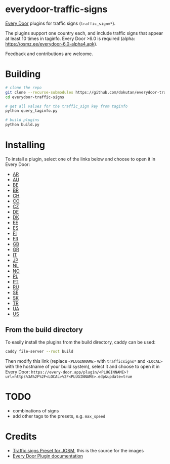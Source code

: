 # everydoor-traffic-signs
[Every Door](https://github.com/Zverik/every_door) plugins for traffic signs (`traffic_sign=*`).

The plugins support one country each, and include traffic signs that appear at least 10 times in taginfo. Every Door >6.0 is required (alpha: https://osmz.ee/everydoor-6.0-alpha4.apk).

Feedback and contributions are welcome.

# Building
```sh
# clone the repo
git clone --recurse-submodules https://github.com/dokutan/everydoor-traffic-signs
cd everydoor-traffic-signs

# get all values for the traffic_sign key from taginfo
python query_taginfo.py

# build plugins
python build.py
```

# Installing

To install a plugin, select one of the links below and choose to open it in Every Door:

- [AR](https://every-door.app/plugin/trafficsignsar?url=https%3A%2F%2Fgithub.com%2Fdokutan%2Feverydoor-traffic-signs%2Freleases%2Fdownload%2Fv1%2Ftrafficsignsar.edp&update=true)
- [AU](https://every-door.app/plugin/trafficsignsau?url=https%3A%2F%2Fgithub.com%2Fdokutan%2Feverydoor-traffic-signs%2Freleases%2Fdownload%2Fv1%2Ftrafficsignsau.edp&update=true)
- [BE](https://every-door.app/plugin/trafficsignsbe?url=https%3A%2F%2Fgithub.com%2Fdokutan%2Feverydoor-traffic-signs%2Freleases%2Fdownload%2Fv1%2Ftrafficsignsbe.edp&update=true)
- [BR](https://every-door.app/plugin/trafficsignsbr?url=https%3A%2F%2Fgithub.com%2Fdokutan%2Feverydoor-traffic-signs%2Freleases%2Fdownload%2Fv1%2Ftrafficsignsbr.edp&update=true)
- [CH](https://every-door.app/plugin/trafficsignsch?url=https%3A%2F%2Fgithub.com%2Fdokutan%2Feverydoor-traffic-signs%2Freleases%2Fdownload%2Fv1%2Ftrafficsignsch.edp&update=true)
- [CO](https://every-door.app/plugin/trafficsignsco?url=https%3A%2F%2Fgithub.com%2Fdokutan%2Feverydoor-traffic-signs%2Freleases%2Fdownload%2Fv1%2Ftrafficsignsco.edp&update=true)
- [CZ](https://every-door.app/plugin/trafficsignscz?url=https%3A%2F%2Fgithub.com%2Fdokutan%2Feverydoor-traffic-signs%2Freleases%2Fdownload%2Fv1%2Ftrafficsignscz.edp&update=true)
- [DE](https://every-door.app/plugin/trafficsignsde?url=https%3A%2F%2Fgithub.com%2Fdokutan%2Feverydoor-traffic-signs%2Freleases%2Fdownload%2Fv1%2Ftrafficsignsde.edp&update=true)
- [DK](https://every-door.app/plugin/trafficsignsdk?url=https%3A%2F%2Fgithub.com%2Fdokutan%2Feverydoor-traffic-signs%2Freleases%2Fdownload%2Fv1%2Ftrafficsignsdk.edp&update=true)
- [EE](https://every-door.app/plugin/trafficsignsee?url=https%3A%2F%2Fgithub.com%2Fdokutan%2Feverydoor-traffic-signs%2Freleases%2Fdownload%2Fv1%2Ftrafficsignsee.edp&update=true)
- [ES](https://every-door.app/plugin/trafficsignses?url=https%3A%2F%2Fgithub.com%2Fdokutan%2Feverydoor-traffic-signs%2Freleases%2Fdownload%2Fv1%2Ftrafficsignses.edp&update=true)
- [FI](https://every-door.app/plugin/trafficsignsfi?url=https%3A%2F%2Fgithub.com%2Fdokutan%2Feverydoor-traffic-signs%2Freleases%2Fdownload%2Fv1%2Ftrafficsignsfi.edp&update=true)
- [FR](https://every-door.app/plugin/trafficsignsfr?url=https%3A%2F%2Fgithub.com%2Fdokutan%2Feverydoor-traffic-signs%2Freleases%2Fdownload%2Fv1%2Ftrafficsignsfr.edp&update=true)
- [GB](https://every-door.app/plugin/trafficsignsgb?url=https%3A%2F%2Fgithub.com%2Fdokutan%2Feverydoor-traffic-signs%2Freleases%2Fdownload%2Fv1%2Ftrafficsignsgb.edp&update=true)
- [GR](https://every-door.app/plugin/trafficsignsgr?url=https%3A%2F%2Fgithub.com%2Fdokutan%2Feverydoor-traffic-signs%2Freleases%2Fdownload%2Fv1%2Ftrafficsignsgr.edp&update=true)
- [IT](https://every-door.app/plugin/trafficsignsit?url=https%3A%2F%2Fgithub.com%2Fdokutan%2Feverydoor-traffic-signs%2Freleases%2Fdownload%2Fv1%2Ftrafficsignsit.edp&update=true)
- [JP](https://every-door.app/plugin/trafficsignsjp?url=https%3A%2F%2Fgithub.com%2Fdokutan%2Feverydoor-traffic-signs%2Freleases%2Fdownload%2Fv1%2Ftrafficsignsjp.edp&update=true)
- [NL](https://every-door.app/plugin/trafficsignsnl?url=https%3A%2F%2Fgithub.com%2Fdokutan%2Feverydoor-traffic-signs%2Freleases%2Fdownload%2Fv1%2Ftrafficsignsnl.edp&update=true)
- [NO](https://every-door.app/plugin/trafficsignsno?url=https%3A%2F%2Fgithub.com%2Fdokutan%2Feverydoor-traffic-signs%2Freleases%2Fdownload%2Fv1%2Ftrafficsignsno.edp&update=true)
- [PL](https://every-door.app/plugin/trafficsignspl?url=https%3A%2F%2Fgithub.com%2Fdokutan%2Feverydoor-traffic-signs%2Freleases%2Fdownload%2Fv1%2Ftrafficsignspl.edp&update=true)
- [PT](https://every-door.app/plugin/trafficsignspt?url=https%3A%2F%2Fgithub.com%2Fdokutan%2Feverydoor-traffic-signs%2Freleases%2Fdownload%2Fv1%2Ftrafficsignspt.edp&update=true)
- [RU](https://every-door.app/plugin/trafficsignsru?url=https%3A%2F%2Fgithub.com%2Fdokutan%2Feverydoor-traffic-signs%2Freleases%2Fdownload%2Fv1%2Ftrafficsignsru.edp&update=true)
- [SE](https://every-door.app/plugin/trafficsignsse?url=https%3A%2F%2Fgithub.com%2Fdokutan%2Feverydoor-traffic-signs%2Freleases%2Fdownload%2Fv1%2Ftrafficsignsse.edp&update=true)
- [SK](https://every-door.app/plugin/trafficsignssk?url=https%3A%2F%2Fgithub.com%2Fdokutan%2Feverydoor-traffic-signs%2Freleases%2Fdownload%2Fv1%2Ftrafficsignssk.edp&update=true)
- [TR](https://every-door.app/plugin/trafficsignstr?url=https%3A%2F%2Fgithub.com%2Fdokutan%2Feverydoor-traffic-signs%2Freleases%2Fdownload%2Fv1%2Ftrafficsignstr.edp&update=true)
- [UA](https://every-door.app/plugin/trafficsignsua?url=https%3A%2F%2Fgithub.com%2Fdokutan%2Feverydoor-traffic-signs%2Freleases%2Fdownload%2Fv1%2Ftrafficsignsua.edp&update=true)
- [US](https://every-door.app/plugin/trafficsignsus?url=https%3A%2F%2Fgithub.com%2Fdokutan%2Feverydoor-traffic-signs%2Freleases%2Fdownload%2Fv1%2Ftrafficsignsus.edp&update=true)

## From the build directory
To easily install the plugins from the build directory, caddy can be used:
```sh
caddy file-server --root build
```
Then modify this link (replace `<PLUGINNAME>` with `trafficsigns*` and `<LOCAL>` with the hostname of your build system), select it and choose to open it in Every Door: `https://every-door.app/plugin/<PLUGINNAME>?url=https%3A%2F%2F<LOCAL>%2F<PLUGINNAME>.edp&update=true`

# TODO
- combinations of signs
- add other tags to the presets, e.g. `max_speed`

# Credits
-  [Traffic signs Preset for JOSM](https://github.com/yopaseopor/traffic_signs_preset_JOSM), this is the source for the images
-  [Every Door Plugin documentation](https://izv.ee/everydoor/plugins)
